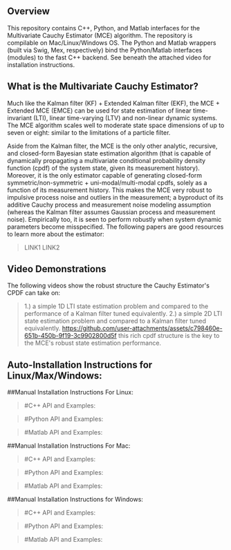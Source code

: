 ## Overview
This repository contains C++, Python, and Matlab interfaces for the Multivariate Cauchy Estimator (MCE) algorithm. The repository is compilable on Mac/Linux/Windows OS. The Python and Matlab wrappers (built via Swig, Mex, respectively) bind the Python/Matlab interfaces (modules) to the fast C++ backend. See beneath the attached video for installation instructions. 

## What is the Multivariate Cauchy Estimator?
Much like the Kalman filter (KF) + Extended Kalman filter (EKF), the MCE + Extended MCE (EMCE) can be used for state estimation of linear time-invariant (LTI), linear time-varying (LTV) and non-linear dynamic systems. The MCE algorithm scales well to moderate state space dimensions of up to seven or eight: similar to the limitations of a particle filter.

Aside from the Kalman filter, the MCE is the only other analytic, recursive, and closed-form Bayesian state estimation algorithm (that is capable of dynamically propagating a multivariate conditional probability density function (cpdf) of the system state, given its measurement history). Moreover, it is the only estimator capable of generating closed-form symmetric/non-symmetric + uni-modal/multi-modal cpdfs, solely as a function of its measurement history. This makes the MCE very robust to impulsive process noise and outliers in the measurement; a byproduct of its additive Cauchy process and measurement noise modeling assumption (whereas the Kalman filter assumes Gaussian process and measurement noise). Empirically too, it is seen to perform robustly when system dynamic parameters become misspecified. The following papers are good resources to learn more about the estimator:
> LINK1
> LINK2

## Video Demonstrations
The following videos show the robust structure the Cauchy Estimator's CPDF can take on: 
> 1.) a simple 1D LTI state estimation problem and compared to the performance of a Kalman filter tuned equivalently.
> 2.) a simple 2D LTI state estimation problem and compared to a Kalman filter tuned equivalently.
https://github.com/user-attachments/assets/c798460e-651b-450b-9f19-3c9902800d5f
this rich cpdf structure is the key to the MCE's robust state estimation performance.

## Auto-Installation Instructions for Linux/Max/Windows:

##Manual Installation Instructions For Linux:
> #C++ API and Examples:
    
> #Python API and Examples:
    
> #Matlab API and Examples:
    
##Manual Installation Instructions For Mac:
> #C++ API and Examples:
    
> #Python API and Examples:
    
> #Matlab API and Examples:
    
##Manual Installation Instructions for Windows:
> #C++ API and Examples:
    
> #Python API and Examples:
    
> #Matlab API and Examples:
    
